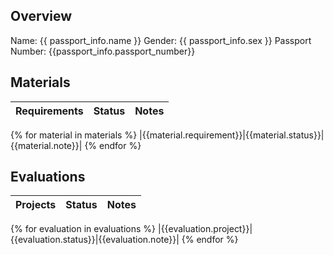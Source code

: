 ## Overview

Name: {{ passport_info.name }}
Gender: {{ passport_info.sex }}
Passport Number: {{passport_info.passport_number}}

## Materials

| Requirements | Status | Notes |
|--------------|--------|-------|

{% for material in materials %}
|{{material.requirement}}|{{material.status}}|{{material.note}}|
{% endfor %}

## Evaluations

| Projects | Status | Notes |
|----------|--------|-------|

{% for evaluation in evaluations %}
|{{evaluation.project}}|{{evaluation.status}}|{{evaluation.note}}|
{% endfor %}
